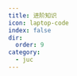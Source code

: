 ```yaml
---
title: 进阶知识
icon: laptop-code
index: false
dir:
  order: 9
category:
  - juc
---
```


<Catalog />


